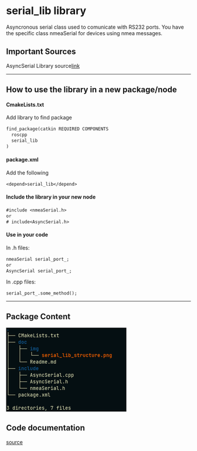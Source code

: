 # serial_lib library

Asyncronous serial class used to comunicate with RS232 ports.
You have the specific class nmeaSerial for devices using nmea messages.

## Important Sources

AsyncSerial Library source[link](https://github.com/fedetft/serial-port/blob/master/3_async/AsyncSerial.h)

---

## How to use the library in a new package/node

#### CmakeLists.txt
Add library to find package 
```
find_package(catkin REQUIRED COMPONENTS
  roscpp
  serial_lib
)
```

#### package.xml
Add the following
```
<depend>serial_lib</depend>
```

#### Include the library in your new node

```
#include <nmeaSerial.h>
or 
# include<AsyncSerial.h>
```

#### Use in your code

In .h files: 
```
nmeaSerial serial_port_;
or 
AsyncSerial serial_port_;
```

In .cpp files:
```
serial_port_.some_method();
```
---

## Package Content

![medusa_gimmicks_library struct](img/serial_lib_structure.png)

## Code documentation

[source](http://lungfish.isr.tecnico.ulisboa.pt/medusa_vx_doxy/medusa_addons/serial_lib_library/html/index.html)

